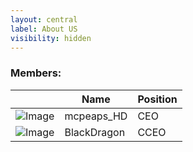 ```yaml
---
layout: central
label: About US
visibility: hidden
---
```


### Members:



|                                                                                   | Name        | Position |
| --------------------------------------------------------------------------------- | ----------- | -------- |
| ![Image](https://comboompunktsucht.github.io/OSZIMT-repo-ITA12_aps/Logo-mahd.JPG) | mcpeaps_HD  | CEO      |
| ![Image](https://comboompunktsucht.github.io/OSZIMT-repo-ITA12_aps/Logo-BD.PNG)   | BlackDragon | CCEO     |
